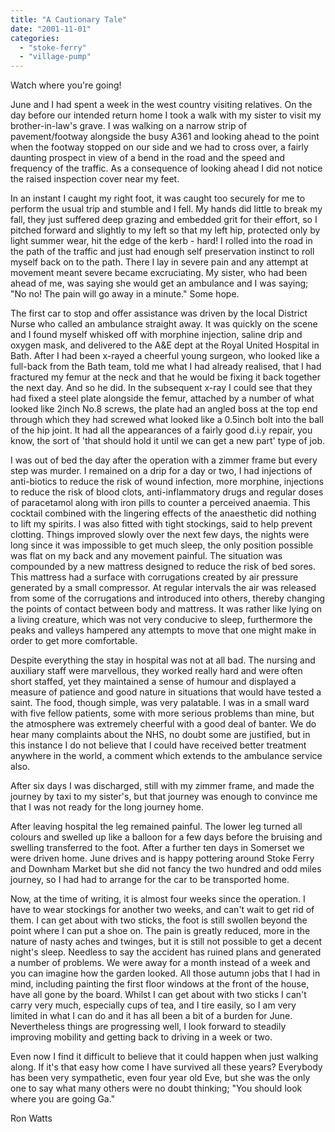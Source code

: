 ```yaml
---
title: "A Cautionary Tale"
date: "2001-11-01"
categories: 
  - "stoke-ferry"
  - "village-pump"
---
```


Watch where you're going!

June and I had spent a week in the west country visiting relatives. On the day before our intended return home I took a walk with my sister to visit my brother-in-law's grave. I was walking on a narrow strip of pavement/footway alongside the busy A361 and looking ahead to the point when the footway stopped on our side and we had to cross over, a fairly daunting prospect in view of a bend in the road and the speed and frequency of the traffic. As a consequence of looking ahead I did not notice the raised inspection cover near my feet.

In an instant I caught my right foot, it was caught too securely for me to perform the usual trip and stumble and I fell. My hands did little to break my fall, they just suffered deep grazing and embedded grit for their effort, so I pitched forward and slightly to my left so that my left hip, protected only by light summer wear, hit the edge of the kerb - hard! I rolled into the road in the path of the traffic and just had enough self preservation instinct to roll myself back on to the path. There I lay in severe pain and any attempt at movement meant severe became excruciating. My sister, who had been ahead of me, was saying she would get an ambulance and I was saying; "No no! The pain will go away in a minute." Some hope.

The first car to stop and offer assistance was driven by the local District Nurse who called an ambulance straight away. It was quickly on the scene and I found myself whisked off with morphine injection, saline drip and oxygen mask, and delivered to the A&E dept at the Royal United Hospital in Bath. After I had been x-rayed a cheerful young surgeon, who looked like a full-back from the Bath team, told me what I had already realised, that I had fractured my femur at the neck and that he would be fixing it back together the next day. And so he did. In the subsequent x-ray I could see that they had fixed a steel plate alongside the femur, attached by a number of what looked like 2inch No.8 screws, the plate had an angled boss at the top end through which they had screwed what looked like a 0.5inch bolt into the ball of the hip joint. It had all the appearances of a fairly good d.i.y repair, you know, the sort of 'that should hold it until we can get a new part' type of job.

I was out of bed the day after the operation with a zimmer frame but every step was murder. I remained on a drip for a day or two, I had injections of anti-biotics to reduce the risk of wound infection, more morphine, injections to reduce the risk of blood clots, anti-inflammatory drugs and regular doses of paracetamol along with iron pills to counter a perceived anaemia. This cocktail combined with the lingering effects of the anaesthetic did nothing to lift my spirits. I was also fitted with tight stockings, said to help prevent clotting. Things improved slowly over the next few days, the nights were long since it was impossible to get much sleep, the only position possible was flat on my back and any movement painful. The situation was compounded by a new mattress designed to reduce the risk of bed sores. This mattress had a surface with corrugations created by air pressure generated by a small compressor. At regular intervals the air was released from some of the corrugations and introduced into others, thereby changing the points of contact between body and mattress. It was rather like lying on a living creature, which was not very conducive to sleep, furthermore the peaks and valleys hampered any attempts to move that one might make in order to get more comfortable.

Despite everything the stay in hospital was not at all bad. The nursing and auxiliary staff were marvellous, they worked really hard and were often short staffed, yet they maintained a sense of humour and displayed a measure of patience and good nature in situations that would have tested a saint. The food, though simple, was very palatable. I was in a small ward with five fellow patients, some with more serious problems than mine, but the atmosphere was extremely cheerful with a good deal of banter. We do hear many complaints about the NHS, no doubt some are justified, but in this instance I do not believe that I could have received better treatment anywhere in the world, a comment which extends to the ambulance service also.

After six days I was discharged, still with my zimmer frame, and made the journey by taxi to my sister's, but that journey was enough to convince me that I was not ready for the long journey home.

After leaving hospital the leg remained painful. The lower leg turned all colours and swelled up like a balloon for a few days before the bruising and swelling transferred to the foot. After a further ten days in Somerset we were driven home. June drives and is happy pottering around Stoke Ferry and Downham Market but she did not fancy the two hundred and odd miles journey, so I had had to arrange for the car to be transported home.

Now, at the time of writing, it is almost four weeks since the operation. I have to wear stockings for another two weeks, and can't wait to get rid of them. I can get about with two sticks, the foot is still swollen beyond the point where I can put a shoe on. The pain is greatly reduced, more in the nature of nasty aches and twinges, but it is still not possible to get a decent night's sleep. Needless to say the accident has ruined plans and generated a number of problems. We were away for a month instead of a week and you can imagine how the garden looked. All those autumn jobs that I had in mind, including painting the first floor windows at the front of the house, have all gone by the board. Whilst I can get about with two sticks I can't carry very much, especially cups of tea, and I tire easily, so I am very limited in what I can do and it has all been a bit of a burden for June. Nevertheless things are progressing well, I look forward to steadily improving mobility and getting back to driving in a week or two.

Even now I find it difficult to believe that it could happen when just walking along. If it's that easy how come I have survived all these years? Everybody has been very sympathetic, even four year old Eve, but she was the only one to say what many others were no doubt thinking; "You should look where you are going Ga."

Ron Watts
